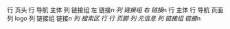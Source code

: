 行 页头
    行 导航 主体
        列 链接组 左
            链接*n
        列 链接组 右
            链接*n
行 主体
    行 导航 页面
        列 logo
        列 链接组
            链接*n
        列 搜索区
    行
行 页脚
    列 元信息
    列 链接组
        链接*n